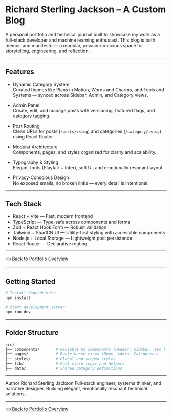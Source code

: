 # Richard Sterling Jackson – A Custom Blog

A personal portfolio and technical journal built to showcase my work as a full-stack developer and machine learning enthusiast. This blog is both memoir and manifesto — a modular, privacy-conscious space for storytelling, engineering, and reflection.

---

## Features

- Dynamic Category System  
  Curated themes like Plans in Motion, Words and Charms, and Tools and Systems — synced across Sidebar, Admin, and Category views.

- Admin Panel  
  Create, edit, and manage posts with versioning, featured flags, and category tagging.

- Post Routing  
  Clean URLs for posts (`/posts/:slug`) and categories (`/category/:slug`) using React Router.

- Modular Architecture  
  Components, pages, and styles organized for clarity and scalability.

- Typography & Styling  
  Elegant fonts (Playfair + Inter), soft UI, and emotionally resonant layout.

- Privacy-Conscious Design  
  No exposed emails, no broken links — every detail is intentional.

---

## Tech Stack

- React + Vite — Fast, modern frontend
- TypeScript — Type-safe across components and forms
- Zod + React Hook Form — Robust validation
- Tailwind + ShadCN UI — Utility-first styling with accessible components
- Node.js + Local Storage — Lightweight post persistence
- React Router — Declarative routing

---

👈 [Back to Portfolio Overview](../README.md)

---

## Getting Started

```bash
# Install dependencies
npm install

# Start development server
npm run dev
```

---

## Folder Structure

```bash
src/
├── components/       # Reusable UI components (Header, Sidebar, etc.)
├── pages/            # Route-based views (Home, Admin, Categories)
├── styles/           # Global and scoped styles
├── lib/              # Post store logic and helpers
├── data/             # Shared category definitions
```

---

Author
Richard Sterling Jackson Full-stack engineer, systems thinker, and narrative designer. Building elegant, emotionally resonant technical solutions.

---

👈 [Back to Portfolio Overview](../README.md)